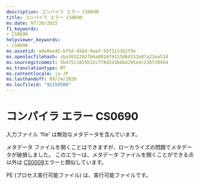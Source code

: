 ```yaml
---
description: コンパイラ エラー CS0690
title: コンパイラ エラー CS0690
ms.date: 07/20/2015
f1_keywords:
- CS0690
helpviewer_keywords:
- CS0690
ms.assetid: ade0ee45-bf5d-45bd-9aaf-55f3133b2f3e
ms.openlocfilehash: cba3032202fb6a002079153d64152e87a23ea534
ms.sourcegitcommit: 5b475c1855b32cf78d2d1bbb4295e4c236f39464
ms.translationtype: MT
ms.contentlocale: ja-JP
ms.lasthandoff: 09/24/2020
ms.locfileid: "91159580"
---
```

# <a name="compiler-error-cs0690"></a>コンパイラ エラー CS0690

入力ファイル 'file' は無効なメタデータを含んでいます。  
  
 メタデータ ファイルを開くことはできますが、ローカライズの問題でメタデータが破損しました。 このエラーは、メタデータ ファイルを開くことができる点以外は [CS0009](./cs0009.md)エラーと類似しています。  
  
 PE (プロセス実行可能ファイル) は、実行可能ファイルです。
